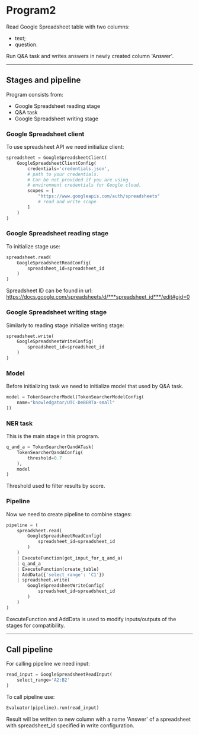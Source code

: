 # Program2

Read Google Spreadsheet table with two columns:

- text;
- question.

Run Q&A task and writes answers in newly created column 'Answer'.

---

## Stages and pipeline

Program consists from:

- Google Spreadsheet reading stage
- Q&A task
- Google Spreadsheet writing stage

### Google Spreadsheet client

To use spreadsheet API we need initialize client:

``` python
spreadsheet = GoogleSpreadsheetClient(
    GoogleSpreadsheetClientConfig(
        credentials='credentials.json',
        # path to your credentials. 
        # Can be not provided if you are using 
        # environment credentials for Google cloud.
        scopes = [
            "https://www.googleapis.com/auth/spreadsheets"
            # read and write scope
        ]
    )
)
```

### Google Spreadsheet reading stage

To initialize stage use:

``` python
spreadsheet.read(
    GoogleSpreadsheetReadConfig(
        spreadsheet_id=spreadsheet_id
    )
) 
```

Spreadsheet ID can be found in url: https://docs.google.com/spreadsheets/d/***spreadsheet_id***/edit#gid=0

### Google Spreadsheet writing stage

Similarly to reading stage initialize writing stage:

``` python
spreadsheet.write(
    GoogleSpreadsheetWriteConfig(
        spreadsheet_id=spreadsheet_id
    )
)
```
 
### Model

Before initializing task we need to initialize model that used by Q&A task.

``` python
model = TokenSearcherModel(TokenSearcherModelConfig(
    name="knowledgator/UTC-DeBERTa-small"
))
```

### NER task

This is the main stage in this program.

``` python
q_and_a = TokenSearcherQandATask(
    TokenSearcherQandAConfig(
        threshold=0.7
    ),
    model
)
```

Threshold used to filter results by score.

### Pipeline

Now we need to create pipeline to combine stages:

``` python
pipeline = (
    spreadsheet.read(
        GoogleSpreadsheetReadConfig(
            spreadsheet_id=spreadsheet_id
        )
    ) 
    | ExecuteFunction(get_input_for_q_and_a)
    | q_and_a
    | ExecuteFunction(create_table)
    | AddData({'select_range': 'C1'})
    | spreadsheet.write(
        GoogleSpreadsheetWriteConfig(
            spreadsheet_id=spreadsheet_id
        )
    )
)
```

ExecuteFunction and AddData is used to modify inputs/outputs of the stages for compatibility.

---

## Call pipeline

For calling pipeline we need input:

``` python
read_input = GoogleSpreadsheetReadInput(
    select_range='A2:B2'
)
```


To call pipeline use:

``` python
Evaluator(pipeline).run(read_input)
```

Result will be written to new column with a name 'Answer' of a spreadsheet with spreadsheet_id specified in write configuration.
